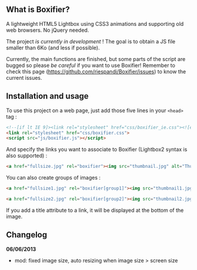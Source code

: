 ## What is Boxifier?

A lightweight HTML5 Lightbox using CSS3 animations and supporting old web browsers. No jQuery needed.

The project _is currently in development_ ! The goal is to obtain a JS file smaller than 6Ko (and less if possible).

Currently, the main functions are finished, but some parts of the script are bugged so please _be careful_ if you want to use Boxifier! Remember to check this page (https://github.com/riespandi/Boxifier/issues) to know the current issues.

## Installation and usage

To use this project on a web page, just add those five lines in your `<head>` tag :

```html
<!--[if lt IE 9]><link rel="stylesheet" href="css/boxifier_ie.css"><![endif]-->
<link rel="stylesheet" href="css/boxifier.css">
<script src="js/boxifier.js"></script>
```

And specify the links you want to associate to Boxifier (Lightbox2 syntax is also supported) :

```html
<a href="fullsize.jpg" rel="boxifier"><img src="thumbnail.jpg" alt="Thumbnail"></a>
```

You can also create groups of images :

```html
<a href="fullsize1.jpg" rel="boxifier[group1]"><img src="thumbnail1.jpg" alt="Thumbnail 1"></a>

<a href="fullsize2.jpg" rel="boxifier[group2]"><img src="thumbnail2.jpg" alt="Thumbnail 2"></a>
```

If you add a title attribute to a link, it will be displayed at the bottom of the image.

## Changelog

__06/06/2013__
- mod: fixed image size, auto resizing when image size > screen size
